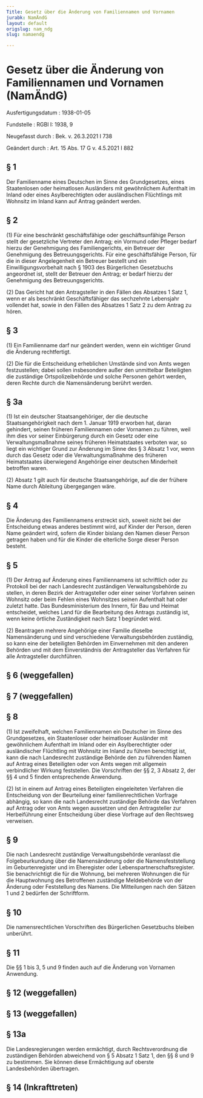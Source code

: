 ```yaml
---
Title: Gesetz über die Änderung von Familiennamen und Vornamen
jurabk: NamÄndG
layout: default
origslug: nam_ndg
slug: namaendg

---
```


# Gesetz über die Änderung von Familiennamen und Vornamen (NamÄndG)

Ausfertigungsdatum
:   1938-01-05

Fundstelle
:   RGBl I: 1938, 9

Neugefasst durch
:   Bek. v. 26.3.2021 I 738

Geändert durch
:   Art. 15 Abs. 17 G v. 4.5.2021 I 882


## § 1

Der Familienname eines Deutschen im Sinne des Grundgesetzes, eines
Staatenlosen oder heimatlosen Ausländers mit gewöhnlichem Aufenthalt
im Inland oder eines Asylberechtigten oder ausländischen Flüchtlings
mit Wohnsitz im Inland kann auf Antrag geändert werden.


## § 2

(1) Für eine beschränkt geschäftsfähige oder geschäftsunfähige Person
stellt der gesetzliche Vertreter den Antrag; ein Vormund oder Pfleger
bedarf hierzu der Genehmigung des Familiengerichts, ein Betreuer der
Genehmigung des Betreuungsgerichts. Für eine geschäftsfähige Person,
für die in dieser Angelegenheit ein Betreuer bestellt und ein
Einwilligungsvorbehalt nach § 1903 des Bürgerlichen Gesetzbuchs
angeordnet ist, stellt der Betreuer den Antrag; er bedarf hierzu der
Genehmigung des Betreuungsgerichts.

(2) Das Gericht hat den Antragsteller in den Fällen des Absatzes 1
Satz 1, wenn er als beschränkt Geschäftsfähiger das sechzehnte
Lebensjahr vollendet hat, sowie in den Fällen des Absatzes 1 Satz 2 zu
dem Antrag zu hören.


## § 3

(1) Ein Familienname darf nur geändert werden, wenn ein wichtiger
Grund die Änderung rechtfertigt.

(2) Die für die Entscheidung erheblichen Umstände sind von Amts wegen
festzustellen; dabei sollen insbesondere außer den unmittelbar
Beteiligten die zuständige Ortspolizeibehörde und solche Personen
gehört werden, deren Rechte durch die Namensänderung berührt werden.


## § 3a

(1) Ist ein deutscher Staatsangehöriger, der die deutsche
Staatsangehörigkeit nach dem 1. Januar 1919 erworben hat, daran
gehindert, seinen früheren Familiennamen oder Vornamen zu führen, weil
ihm dies vor seiner Einbürgerung durch ein Gesetz oder eine
Verwaltungsmaßnahme seines früheren Heimatstaates verboten war, so
liegt ein wichtiger Grund zur Änderung im Sinne des § 3 Absatz 1 vor,
wenn durch das Gesetz oder die Verwaltungsmaßnahme des früheren
Heimatstaates überwiegend Angehörige einer deutschen Minderheit
betroffen waren.

(2) Absatz 1 gilt auch für deutsche Staatsangehörige, auf die der
frühere Name durch Ableitung übergegangen wäre.


## § 4

Die Änderung des Familiennamens erstreckt sich, soweit nicht bei der
Entscheidung etwas anderes bestimmt wird, auf Kinder der Person, deren
Name geändert wird, sofern die Kinder bislang den Namen dieser Person
getragen haben und für die Kinder die elterliche Sorge dieser Person
besteht.


## § 5

(1) Der Antrag auf Änderung eines Familiennamens ist schriftlich oder
zu Protokoll bei der nach Landesrecht zuständigen Verwaltungsbehörde
zu stellen, in deren Bezirk der Antragsteller oder einer seiner
Vorfahren seinen Wohnsitz oder beim Fehlen eines Wohnsitzes seinen
Aufenthalt hat oder zuletzt hatte. Das Bundesministerium des Innern,
für Bau und Heimat entscheidet, welches Land für die Bearbeitung des
Antrags zuständig ist, wenn keine örtliche Zuständigkeit nach Satz 1
begründet wird.

(2) Beantragen mehrere Angehörige einer Familie dieselbe
Namensänderung und sind verschiedene Verwaltungsbehörden zuständig, so
kann eine der beteiligten Behörden im Einvernehmen mit den anderen
Behörden und mit dem Einverständnis der Antragsteller das Verfahren
für alle Antragsteller durchführen.


## § 6 (weggefallen)



## § 7 (weggefallen)



## § 8

(1) Ist zweifelhaft, welchen Familiennamen ein Deutscher im Sinne des
Grundgesetzes, ein Staatenloser oder heimatloser Ausländer mit
gewöhnlichem Aufenthalt im Inland oder ein Asylberechtigter oder
ausländischer Flüchtling mit Wohnsitz im Inland zu führen berechtigt
ist, kann die nach Landesrecht zuständige Behörde den zu führenden
Namen auf Antrag eines Beteiligten oder von Amts wegen mit allgemein
verbindlicher Wirkung feststellen. Die Vorschriften der §§ 2, 3 Absatz
2, der §§ 4 und 5 finden entsprechende Anwendung.

(2) Ist in einem auf Antrag eines Beteiligten eingeleiteten Verfahren
die Entscheidung von der Beurteilung einer familienrechtlichen
Vorfrage abhängig, so kann die nach Landesrecht zuständige Behörde das
Verfahren auf Antrag oder von Amts wegen aussetzen und den
Antragsteller zur Herbeiführung einer Entscheidung über diese Vorfrage
auf den Rechtsweg verweisen.


## § 9

Die nach Landesrecht zuständige Verwaltungsbehörde veranlasst die
Folgebeurkundung über die Namensänderung oder die Namensfeststellung
im Geburtenregister und im Eheregister oder
Lebenspartnerschaftsregister. Sie benachrichtigt die für die Wohnung,
bei mehreren Wohnungen die für die Hauptwohnung des Betroffenen
zuständige Meldebehörde von der Änderung oder Feststellung des Namens.
Die Mitteilungen nach den Sätzen 1 und 2 bedürfen der Schriftform.


## § 10

Die namensrechtlichen Vorschriften des Bürgerlichen Gesetzbuchs
bleiben unberührt.


## § 11

Die §§ 1 bis 3, 5 und 9 finden auch auf die Änderung von Vornamen
Anwendung.


## § 12 (weggefallen)



## § 13 (weggefallen)



## § 13a

Die Landesregierungen werden ermächtigt, durch Rechtsverordnung die
zuständigen Behörden abweichend von § 5 Absatz 1 Satz 1, den §§ 8 und
9 zu bestimmen. Sie können diese Ermächtigung auf oberste
Landesbehörden übertragen.


## § 14 (Inkrafttreten)


